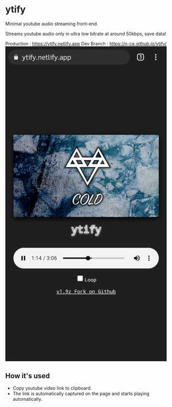 # ytify
Minimal youtube audio streaming front-end.

Streams youtube audio only in ultra low bitrate at around 50kbps, save data!

Production : https://ytify.netlify.app
Dev Branch : https://n-ce.github.io/ytify/
![](screenshot.png)

## How it's used
- Copy youtube video link to clipboard.
- The link is automatically captured on the page and starts playing automatically.
